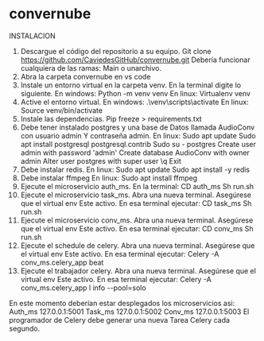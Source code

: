 # convernube
INSTALACION

1. Descargue el código del repositorio a su equipo.
   Git clone https://github.com/CaviedesGitHub/convernube.git
   Debería funcionar cualquiera de las ramas: Main o unarchivo.
2. Abra la carpeta convernube en vs code
3. Instale un entorno virtual en la carpeta venv.
   En la terminal digite lo siguiente.
   En windows:
      Python -m venv venv
   En linux:
      Virtualenv venv
4. Active el entorno virtual.
   En windows:
      .\venv\scripts\activate 
   En linux:
      Source venv/bin/activate
5. Instale las dependencias.
   Pip freeze > requirements.txt
6. Debe tener instalado postgres y una base de 
   Datos llamada AudioConv con usuario admin 
   Y contraseña admin.
   En linux:
      Sudo apt update
      Sudo apt install postgresql postgresql.contrib
      Sudo su - postgres 
      Create user admin with password 'admin'
      Create database AudioConv with owner admin
      Alter user postgres with super user
      \q
      Exit
7. Debe instalar redis.
    En linux:
       Sudo apt update 
       Sudo apt install -y redis 
8. Debe instalar ffmpeg 
   En linux:
       Sudo apt install ffmpeg
9. Ejecute el microservicio auth_ms.
   En la terminal:
      CD auth_ms
      Sh run.sh
10. Ejecute el microservicio task_ms.
   Abra una nueva terminal. Asegúrese que el virtual env
   Este activo.
   En esa terminal ejecutar:
      CD task_ms
      Sh run.sh
11. Ejecute el microservicio conv_ms.
   Abra una nueva terminal. Asegúrese que el virtual env 
   Este activo.
   En esa terminal ejecutar:
      CD conv_ms
      Sh run.sh
12. Ejecute el schedule de celery.
   Abra una nueva terminal. Asegúrese que el virtual env 
   Este activo.
   En esa terminal ejecutar:
      Celery -A conv_ms.celery_app beat
13. Ejecute el trabajador celery.
   Abra una nueva terminal. Asegúrese que el virtual env 
   Este activo.
   En esa terminal ejecutar:
      Celery -A conv_ms.celery_app l info --pool=solo

En este momento deberían estar desplegados los microservicios asi:
Auth_ms 127.0.0.1:5001
Task_ms 127.0.0.1:5002
Conv_ms 127.0.0.1:5003
El programador de Celery debe generar una nueva
Tarea Celery cada segundo.


